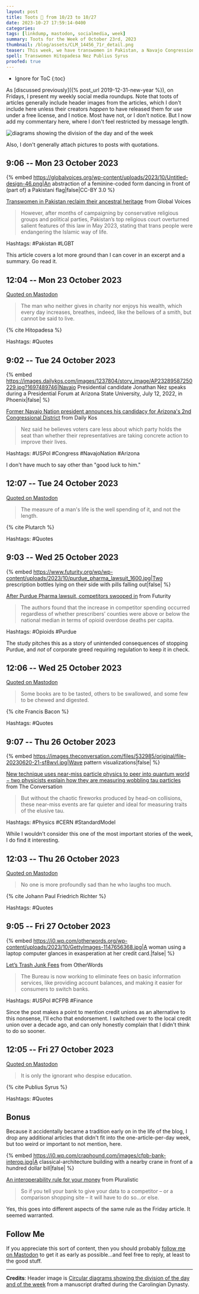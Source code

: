 ```yaml
---
layout: post
title: Toots 🦣 from 10/23 to 10/27
date: 2023-10-27 17:59:14-0400
categories:
tags: [linkdump, mastodon, socialmedia, week]
summary: Toots for the Week of October 23rd, 2023
thumbnail: /blog/assets/CLM_14456_71r_detail.png
teaser: This week, we have transwomen in Pakistan, a Navajo Congressional candidate, the opioid epidemic, tau particles, junk fees, regulation, and quotes.
spell: Transwomen Hitopadesa Nez Publius Syrus
proofed: true
---
```


* Ignore for ToC
{:toc}

As [discussed previously]({% post_url 2019-12-31-new-year %}), on Fridays, I present my weekly social media roundups.  Note that toots of articles generally include header images from the articles, which I don't include here unless their creators *happen* to have released them for use under a free license, and I notice.  Most have not, or I don't notice.  But I now add my commentary here, where I don't feel restricted by message length.

![diagrams showing the division of the day and of the week](/blog/assets/CLM_14456_71r_detail.png "What do you think, too much rouge for a monk?")

Also, I don't generally attach pictures to posts with quotations.

## 9:06 -- Mon 23 October 2023

{% embed https://globalvoices.org/wp-content/uploads/2023/10/Untitled-design-46.png|An abstraction of a feminine-coded form dancing in front of (part of) a Pakistani flag|false|CC-BY 3.0 %}

[<i class="fab fa-mastodon"></i>](https://mastodon.social/@jcolag/111284477117312011) [Transwomen in Pakistan reclaim their ancestral heritage](https://globalvoices.org/2023/10/16/undertones-transwomen-in-pakistan-reclaim-their-ancestral-heritage/) from Global Voices

 > However, after months of campaigning by conservative religious groups and political parties, Pakistan’s top religious court overturned salient features of this law in May 2023, stating that trans people were endangering the Islamic way of life.

Hashtags:  #Pakistan #LGBT

This article covers a lot more ground than I can cover in an excerpt and a summary.  Go read it.

## 12:04 -- Mon 23 October 2023

[<i class="fab fa-mastodon"></i> Quoted on Mastodon](https://mastodon.social/@jcolag/111285177196115882)

 > The man who neither gives in charity nor enjoys his wealth, which every day increases, breathes, indeed, like the bellows of a smith, but cannot be said to live.

{% cite Hitopadesa %}

Hashtags:  #Quotes

## 9:02 -- Tue 24 October 2023

{% embed https://images.dailykos.com/images/1237804/story_image/AP23289587250229.jpg?1697489746|Navajo Presidential candidate Jonathan Nez speaks during a Presidential Forum at Arizona State University, July 12, 2022, in Phoenix|false| %}

[<i class="fab fa-mastodon"></i>](https://mastodon.social/@jcolag/111290124257020041) [Former Navajo Nation president announces his candidacy for Arizona's 2nd Congressional District](https://www.dailykos.com/stories/2023/10/16/2199785/-Former-Navajo-Nation-president-announces-his-candidacy-for-Arizona-s-2nd-Congressional-District) from Daily Kos

 > Nez said he believes voters care less about which party holds the seat than whether their representatives are taking concrete action to improve their lives.

Hashtags:  #USPol #Congress #NavajoNation #Arizona

I don't have much to say other than "good luck to him."

## 12:07 -- Tue 24 October 2023

[<i class="fab fa-mastodon"></i> Quoted on Mastodon](https://mastodon.social/@jcolag/111290851076847157)

 > The measure of a man's life is the well spending of it, and not the length.

{% cite Plutarch %}

Hashtags:  #Quotes

## 9:03 -- Wed 25 October 2023

{% embed https://www.futurity.org/wp/wp-content/uploads/2023/10/purdue_pharma_lawsuit_1600.jpg|Two prescription bottles lying on their side with pills falling out|false| %}

[<i class="fab fa-mastodon"></i>](https://mastodon.social/@jcolag/111295790070062691) [After Purdue Pharma lawsuit, competitors swooped in](https://www.futurity.org/purdue-pharma-lawsuit-opioids-marketing-2986262-2/) from Futurity

 > The authors found that the increase in competitor spending occurred regardless of whether prescribers’ counties were above or below the national median in terms of opioid overdose deaths per capita.

Hashtags:  #Opioids #Purdue

The study pitches this as a story of unintended consequences of stopping Purdue, and *not* of corporate greed requiring regulation to keep it in check.

## 12:06 -- Wed 25 October 2023

[<i class="fab fa-mastodon"></i> Quoted on Mastodon](https://mastodon.social/@jcolag/111296509563974123)

 > Some books are to be tasted, others to be swallowed, and some few to be chewed and digested.

{% cite Francis Bacon %}

Hashtags:  #Quotes

## 9:07 -- Thu 26 October 2023

{% embed https://images.theconversation.com/files/532985/original/file-20230620-21-sf8wvl.jpg|Wave pattern visualizations|false| %}

[<i class="fab fa-mastodon"></i>](https://mastodon.social/@jcolag/111301467919620075) [New technique uses near-miss particle physics to peer into quantum world − two physicists explain how they are measuring wobbling tau particles](https://theconversation.com/new-technique-uses-near-miss-particle-physics-to-peer-into-quantum-world-two-physicists-explain-how-they-are-measuring-wobbling-tau-particles-205628) from The Conversation

 > But without the chaotic fireworks produced by head-on collisions, these near-miss events are far quieter and ideal for measuring traits of the elusive tau.

Hashtags:  #Physics #CERN #StandardModel

While I wouldn't consider this one of the most important stories of the week, I do find it interesting.

## 12:03 -- Thu 26 October 2023

[<i class="fab fa-mastodon"></i> Quoted on Mastodon](https://mastodon.social/@jcolag/111302179548491626)

 > No one is more profoundly sad than he who laughs too much.

{% cite Johann Paul Friedrich Richter %}

Hashtags:  #Quotes

## 9:05 -- Fri 27 October 2023

{% embed https://i0.wp.com/otherwords.org/wp-content/uploads/2023/10/GettyImages-1147656368.jpg|A woman using a laptop computer glances in exasperation at her credit card.|false| %}

[<i class="fab fa-mastodon"></i>](https://mastodon.social/@jcolag/111307124172599849) [Let’s Trash Junk Fees](https://otherwords.org/lets-trash-junk-fees/) from OtherWords

 > The Bureau is now working to eliminate fees on basic information services, like providing account balances, and making it easier for consumers to switch banks.

Hashtags:  #USPol #CFPB #Finance

Since the post makes a point to mention credit unions as an alternative to this nonsense, I'll echo that endorsement.  I switched over to the local credit union over a decade ago, and can only honestly complain that I didn't think to do so sooner.

## 12:05 -- Fri 27 October 2023

[<i class="fab fa-mastodon"></i> Quoted on Mastodon](https://mastodon.social/@jcolag/111307832513284379)

 > It is only the ignorant who despise education.

{% cite Publius Syrus %}

Hashtags:  #Quotes

## Bonus

Because it accidentally became a tradition early on in the life of the blog, I drop any additional articles that didn't fit into the one-article-per-day week, but too weird or important to not mention, here.

{% embed https://i0.wp.com/craphound.com/images/cfpb-bank-interop.jpg|A classical-architecture building with a nearby crane in front of a hundred dollar bill|false| %}

<i class="fas fa-square"></i> [An interoperability rule for your money](https://pluralistic.net/2023/10/21/let-my-dollars-go/#personal-financial-data-rights) from Pluralistic

 > So if you tell your bank to give your data to a competitor – or a comparison shopping site – it will have to do so...or else.

Yes, this goes into different aspects of the same rule as the Friday article.  It seemed warranted.

## Follow Me

If you appreciate this sort of content, then you should probably [follow me <i class="fab fa-mastodon"></i> on Mastodon](https://mastodon.social/@jcolag/) to get it as early as possible...and feel free to reply, at least to the good stuff.

* * *

**Credits**:  Header image is [Circular diagrams showing the division of the day and of the week](https://commons.wikimedia.org/wiki/File:CLM_14456_71r_detail.jpg) from a manuscript drafted during the Carolingian Dynasty.
